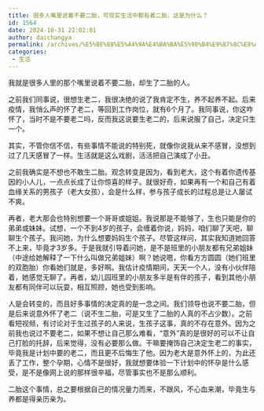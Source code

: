 ```yaml
---
title: 很多人嘴里说着不要二胎，可现实生活中都有着二胎，这是为什么？
id: 1564
date: 2024-10-31 22:02:01
author: daichangya
permalink: /archives/%E5%BE%88%E5%A4%9A%E4%BA%BA%E5%98%B4%E9%87%8C%E8%AF%B4%E7%9D%80%E4%B8%8D%E8%A6%81%E4%BA%8C%E8%83%8E%E5%8F%AF%E7%8E%B0%E5%AE%9E%E7%94%9F%E6%B4%BB%E4%B8%AD%E9%83%BD%E6%9C%89%E7%9D%80%E4%BA%8C%E8%83%8E%E8%BF%99%E6%98%AF%E4%B8%BA%E4%BB%80%E4%B9%88/
categories:
 - 生活
---
```


我就是很多人里的那个嘴里说着不要二胎，却生了二胎的人。

之前我们同事说，很想生老二，我很决绝的说了我肯定不生，养不起养不起。后来疫情，我悄么声的怀了老二，等回到工作岗位，就有6个月了。我同事说，你这咋怀了，当时不是不要老二吗，反而我这说要生老二的，后来说服了自己，决定只生一个。

其实，不管你信不信，有些事情不能说的特别死，就像你说我从来不感冒，没想到过了几天感冒了一样。生活就是这么戏剧，活活把自己演成了小丑。

之前我确实是不想也不敢生二胎。观念转变是因为，看到老大，这个有着你遗传基因的小人儿，一点点长成了让你惊喜的样子。就很好奇，如果再有一个和自己有着血缘关系的男孩子（老大女孩），会是什么样，参与孩子成长的过程总是让人屡试不爽。

再者，老大那会也特别想要一个哥哥或姐姐。我说那是不能够了，生也只能是你的弟弟或妹妹。试想，一个不到4岁的孩子，会缠着你说，妈妈，咱们聊了天吧，聊聊生个孩子。我问她，为什么想要妈妈生个孩子。尽管这样问，其实我知道她回答不上来，毕竟才3岁多。于是我就引导着问她，是不是班里的小朋友都有兄弟姐妹（中途给她解释了一下什么叫做兄弟姐妹）啊？她说嗯，你看方方圆圆（她们班里的双胞胎）你看她们就是，多好啊。我估计疫情期间，天天一个人，没有小伙伴陪着，她感觉无聊了。再者，幼儿园班里的小朋友多半是有伴的孩子，看到其他小朋友都有同伴可以玩耍，相互照顾，她也受到影响。

人是会转变的，而且好多事情的决定真的是一念之间。我们领导也说不要二胎，但是后来说意外怀了老二（说不生二胎，可是又生了二胎的人真的不占少数）。之前看短视频，有讨论对于生过孩子的人来说，生孩子这事，真的不存在意外。因为之前我也说过不要老二，如果不想让自己那么难看，“意外”真的是很好的可以不让自己打脸的托辞，后来觉得，没有必要那么做。干嘛要掩饰自己决定生老二的事实，毕竟我是计划中要的老二，而且更不后悔生了他。因为老大是意外怀上的，为此还丢了工作，整个孕期，心情不是很好，我就想要体验一下计划中的怀孕是什么感受，是不是像网上说的那样很辛福，尽管事实也不是那么顺利。

二胎这个事情，总之要根据自己的情况量力而来，不跟风，不心血来潮，毕竟生与养都是得亲历亲为。